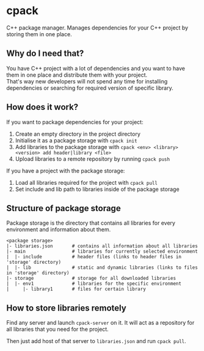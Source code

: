 # cpack
C++ package manager. 
Manages dependencies for your C++ project by storing them in one place.

## Why do I need that?

You have C++ project with a lot of dependencies and you want to have them in one place and distribute them with your project.  
That's way new developers will not spend any time for installing dependencies or searching for required version of specific library.

## How does it work?
If you want to package dependencies for your project:
 1. Create an empty directory in the project directory
 2. Initialise it as a package storage with `cpack init`
 3. Add libraries to the package storage with `cpack <env> <library> <version> add header|library <file>`
 4. Upload libraries to a remote repository by running `cpack push`

If you have a project with the package storage:
 1. Load all libraries required for the project with `cpack pull`
 2. Set include and lib path to libraries inside of the package storage

## Structure of package storage
Package storage is the directory that contains all libraries for every environment and information about them.

```
<package storage>
|- libraries.json       # contains all information about all libraries
|- main                 # libraries for currently selected environment
|  |- include           # header files (links to header files in 'storage' directory)
|  |- lib               # static and dynamic libraries (links to files in 'storage' directory)
|- storage              # storage for all downloaded libraries
|  |- env1              # libraries for the specific environment
|     |- library1       # files for certain library
```

## How to store libraries remotely
Find any server and launch `cpack-server` on it. It will act as a repository for all libraries that you need for the project.

Then just add host of that server to `libraries.json` and run `cpack pull`.

